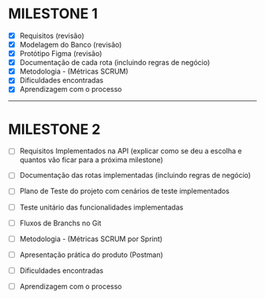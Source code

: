 # MILESTONE 1

- [x] Requisitos (revisão)
- [x] Modelagem do Banco (revisão)
- [x] Protótipo Figma (revisão)
- [x] Documentação de cada rota (incluindo regras de negócio)
- [x] Metodologia - (Métricas SCRUM)
- [x] Dificuldades encontradas
- [x] Aprendizagem com o processo

---

# MILESTONE 2

- [ ] Requisitos Implementados na API (explicar como se deu a escolha e quantos vão ficar para a próxima milestone)
- [ ] Documentação das rotas implementadas (incluindo regras de negócio)
- [ ] Plano de Teste do projeto com cenários de teste implementados 
- [ ] Teste unitário das funcionalidades implementadas  
- [ ] Fluxos de Branchs no Git  
- [ ] Metodologia - (Métricas SCRUM por Sprint)
- [ ] Apresentação prática do produto (Postman)
- [ ] Dificuldades encontradas
- [ ] Aprendizagem com o processo



